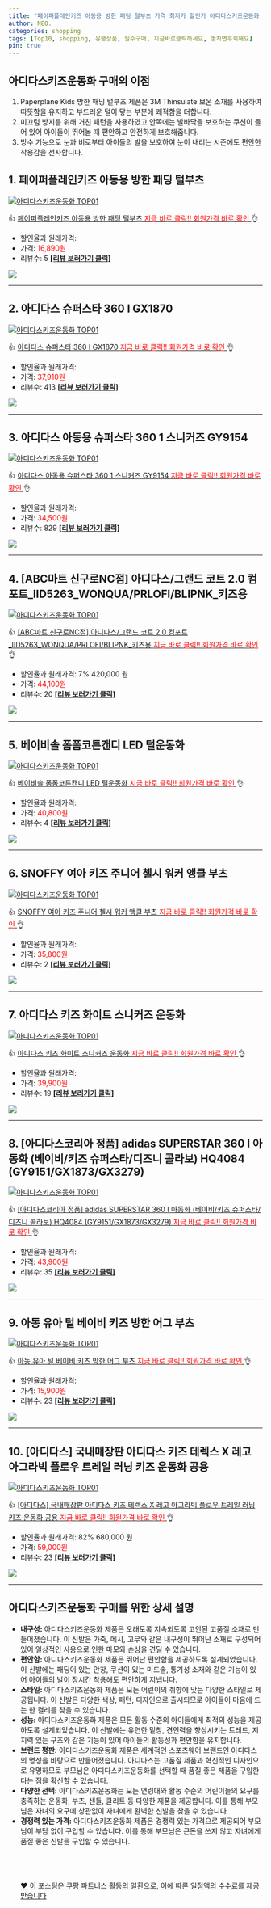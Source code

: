 ```yaml
---
title: "페이퍼플레인키즈 아동용 방한 패딩 털부츠 가격 최저가 할인가 아디다스키즈운동화 최저가 추천 제품 비교"
author: NEO.
categories: shopping
tags: [Top10, shopping, 유행상품, 필수구매, 지금바로클릭하세요, 놓치면후회해요]
pin: true
---
```

## 아디다스키즈운동화 구매의 이점
1. Paperplane Kids 방한 패딩 털부츠 제품은 3M Thinsulate 보온 소재를 사용하여 따뜻함을 유지하고 부드러운 털이 닿는 부분에 쾌적함을 더합니다.
2. 미끄럼 방지를 위해 거친 패턴을 사용하였고 안쪽에는 발바닥을 보호하는 쿠션이 들어 있어 아이들이 뛰어놀 때 편안하고 안전하게 보호해줍니다.
3. 방수 기능으로 눈과 비로부터 아이들의 발을 보호하여 눈이 내리는 시즌에도 편안한 착용감을 선사합니다.

   

## 1. 페이퍼플레인키즈 아동용 방한 패딩 털부츠

[![아디다스키즈운동화 TOP01](https://thumbnail8.coupangcdn.com/thumbnails/remote/490x490ex/image/vendor_inventory/cd04/b7c52e4314e9a1b3929cab7a4bbaa644dfcb207e53149ff32ac887029f61.jpg)](https://link.coupang.com/re/AFFSDP?lptag=AF3617701&subid=GithubCoopas&pageKey=6120687346&traceid=V0-153&itemId=11600027068&vendorItemId=78874792394)


👍 [페이퍼플레인키즈 아동용 방한 패딩 털부츠 <font color=red> 지금 바로 클릭!! 회원가격 바로 확인 </font> ](https://link.coupang.com/re/AFFSDP?lptag=AF3617701&subid=GithubCoopas&pageKey=6120687346&traceid=V0-153&itemId=11600027068&vendorItemId=78874792394) 👌 


- 할인율과 원래가격: 
- 가격: <span style='color:red'>16,890원</span>
- 리뷰수: 5  [**[리뷰 보러가기 클릭]**](https://link.coupang.com/re/AFFSDP?lptag=AF3617701&subid=GithubCoopas&pageKey=6120687346&traceid=V0-153&itemId=11600027068&vendorItemId=78874792394)

[![](/discount_price.png)](https://link.coupang.com/re/AFFSDP?lptag=AF3617701&subid=GithubCoopas&pageKey=6120687346&traceid=V0-153&itemId=11600027068&vendorItemId=78874792394)

---


   

## 2. 아디다스 슈퍼스타 360 I GX1870

[![아디다스키즈운동화 TOP01](https://thumbnail7.coupangcdn.com/thumbnails/remote/490x490ex/image/retail/images/2023/11/30/15/0/42e8445c-e4f2-47ea-9491-3211e8942895.jpg)](https://link.coupang.com/re/AFFSDP?lptag=AF3617701&subid=GithubCoopas&pageKey=7748920470&traceid=V0-153&itemId=20867192253&vendorItemId=87934532882)


👍 [아디다스 슈퍼스타 360 I GX1870 <font color=red> 지금 바로 클릭!! 회원가격 바로 확인 </font> ](https://link.coupang.com/re/AFFSDP?lptag=AF3617701&subid=GithubCoopas&pageKey=7748920470&traceid=V0-153&itemId=20867192253&vendorItemId=87934532882) 👌 


- 할인율과 원래가격: 
- 가격: <span style='color:red'>37,910원</span>
- 리뷰수: 413  [**[리뷰 보러가기 클릭]**](https://link.coupang.com/re/AFFSDP?lptag=AF3617701&subid=GithubCoopas&pageKey=7748920470&traceid=V0-153&itemId=20867192253&vendorItemId=87934532882)

[![](/discount_price.png)](https://link.coupang.com/re/AFFSDP?lptag=AF3617701&subid=GithubCoopas&pageKey=7748920470&traceid=V0-153&itemId=20867192253&vendorItemId=87934532882)

---


   

## 3. 아디다스 아동용 슈퍼스타 360 1 스니커즈 GY9154

[![아디다스키즈운동화 TOP01](https://thumbnail6.coupangcdn.com/thumbnails/remote/490x490ex/image/retail/images/2023/12/06/10/1/9f55d2fe-4258-46fd-b483-3e63789d8dc7.jpg)](https://link.coupang.com/re/AFFSDP?lptag=AF3617701&subid=GithubCoopas&pageKey=7653883009&traceid=V0-153&itemId=20920580220&vendorItemId=87987437796)


👍 [아디다스 아동용 슈퍼스타 360 1 스니커즈 GY9154 <font color=red> 지금 바로 클릭!! 회원가격 바로 확인 </font> ](https://link.coupang.com/re/AFFSDP?lptag=AF3617701&subid=GithubCoopas&pageKey=7653883009&traceid=V0-153&itemId=20920580220&vendorItemId=87987437796) 👌 


- 할인율과 원래가격: 
- 가격: <span style='color:red'>34,500원</span>
- 리뷰수: 829  [**[리뷰 보러가기 클릭]**](https://link.coupang.com/re/AFFSDP?lptag=AF3617701&subid=GithubCoopas&pageKey=7653883009&traceid=V0-153&itemId=20920580220&vendorItemId=87987437796)

[![](/discount_price.png)](https://link.coupang.com/re/AFFSDP?lptag=AF3617701&subid=GithubCoopas&pageKey=7653883009&traceid=V0-153&itemId=20920580220&vendorItemId=87987437796)

---


   

## 4. [ABC마트 신구로NC점] 아디다스/그랜드 코트 2.0 컴포트_IID5263_WONQUA/PRLOFI/BLIPNK_키즈용

[![아디다스키즈운동화 TOP01](https://thumbnail7.coupangcdn.com/thumbnails/remote/490x490ex/image/vendor_inventory/4451/355c29cbf5f0962308cdd95303f12b10c9b35e67bcd25adebda60928f820.jpg)](https://link.coupang.com/re/AFFSDP?lptag=AF3617701&subid=GithubCoopas&pageKey=7851661188&traceid=V0-153&itemId=21402691179&vendorItemId=88459295236)


👍 [[ABC마트 신구로NC점] 아디다스/그랜드 코트 2.0 컴포트_IID5263_WONQUA/PRLOFI/BLIPNK_키즈용 <font color=red> 지금 바로 클릭!! 회원가격 바로 확인 </font> ](https://link.coupang.com/re/AFFSDP?lptag=AF3617701&subid=GithubCoopas&pageKey=7851661188&traceid=V0-153&itemId=21402691179&vendorItemId=88459295236) 👌 


- 할인율과 원래가격: 7%  420,000   원
- 가격: <span style='color:red'>44,100원</span>
- 리뷰수: 20  [**[리뷰 보러가기 클릭]**](https://link.coupang.com/re/AFFSDP?lptag=AF3617701&subid=GithubCoopas&pageKey=7851661188&traceid=V0-153&itemId=21402691179&vendorItemId=88459295236)

[![](/discount_price.png)](https://link.coupang.com/re/AFFSDP?lptag=AF3617701&subid=GithubCoopas&pageKey=7851661188&traceid=V0-153&itemId=21402691179&vendorItemId=88459295236)

---


   

## 5. 베이비솔 폼폼코튼캔디 LED 털운동화

[![아디다스키즈운동화 TOP01](https://thumbnail10.coupangcdn.com/thumbnails/remote/490x490ex/image/vendor_inventory/93a7/e79580037b1d62943f714e8b9abc6bb4d7b06d02b0c39283399e43320e1a.jpg)](https://link.coupang.com/re/AFFSDP?lptag=AF3617701&subid=GithubCoopas&pageKey=7714402920&traceid=V0-153&itemId=20687161452&vendorItemId=87924391992)


👍 [베이비솔 폼폼코튼캔디 LED 털운동화 <font color=red> 지금 바로 클릭!! 회원가격 바로 확인 </font> ](https://link.coupang.com/re/AFFSDP?lptag=AF3617701&subid=GithubCoopas&pageKey=7714402920&traceid=V0-153&itemId=20687161452&vendorItemId=87924391992) 👌 


- 할인율과 원래가격: 
- 가격: <span style='color:red'>40,800원</span>
- 리뷰수: 4  [**[리뷰 보러가기 클릭]**](https://link.coupang.com/re/AFFSDP?lptag=AF3617701&subid=GithubCoopas&pageKey=7714402920&traceid=V0-153&itemId=20687161452&vendorItemId=87924391992)

[![](/discount_price.png)](https://link.coupang.com/re/AFFSDP?lptag=AF3617701&subid=GithubCoopas&pageKey=7714402920&traceid=V0-153&itemId=20687161452&vendorItemId=87924391992)

---


   

## 6. SNOFFY 여아 키즈 주니어 첼시 워커 앵클 부츠

[![아디다스키즈운동화 TOP01](https://thumbnail8.coupangcdn.com/thumbnails/remote/490x490ex/image/vendor_inventory/1017/93e62c4a24e6876bac1399cf1344a96bd355fe573ef44c962217fb378168.jpg)](https://link.coupang.com/re/AFFSDP?lptag=AF3617701&subid=GithubCoopas&pageKey=7612486399&traceid=V0-153&itemId=20164585761&vendorItemId=87256927340)


👍 [SNOFFY 여아 키즈 주니어 첼시 워커 앵클 부츠 <font color=red> 지금 바로 클릭!! 회원가격 바로 확인 </font> ](https://link.coupang.com/re/AFFSDP?lptag=AF3617701&subid=GithubCoopas&pageKey=7612486399&traceid=V0-153&itemId=20164585761&vendorItemId=87256927340) 👌 


- 할인율과 원래가격: 
- 가격: <span style='color:red'>35,800원</span>
- 리뷰수: 2  [**[리뷰 보러가기 클릭]**](https://link.coupang.com/re/AFFSDP?lptag=AF3617701&subid=GithubCoopas&pageKey=7612486399&traceid=V0-153&itemId=20164585761&vendorItemId=87256927340)

[![](/discount_price.png)](https://link.coupang.com/re/AFFSDP?lptag=AF3617701&subid=GithubCoopas&pageKey=7612486399&traceid=V0-153&itemId=20164585761&vendorItemId=87256927340)

---


   

## 7. 아디다스 키즈 화이트 스니커즈 운동화

[![아디다스키즈운동화 TOP01](https://thumbnail9.coupangcdn.com/thumbnails/remote/490x490ex/image/vendor_inventory/f632/c6788bb2f4be02cff5a7b6b6619a749d9f25ff31d802e3b6e0a364260334.jpg)](https://link.coupang.com/re/AFFSDP?lptag=AF3617701&subid=GithubCoopas&pageKey=7836364448&traceid=V0-153&itemId=21321889987&vendorItemId=88381216632)


👍 [아디다스 키즈 화이트 스니커즈 운동화 <font color=red> 지금 바로 클릭!! 회원가격 바로 확인 </font> ](https://link.coupang.com/re/AFFSDP?lptag=AF3617701&subid=GithubCoopas&pageKey=7836364448&traceid=V0-153&itemId=21321889987&vendorItemId=88381216632) 👌 


- 할인율과 원래가격: 
- 가격: <span style='color:red'>39,900원</span>
- 리뷰수: 19  [**[리뷰 보러가기 클릭]**](https://link.coupang.com/re/AFFSDP?lptag=AF3617701&subid=GithubCoopas&pageKey=7836364448&traceid=V0-153&itemId=21321889987&vendorItemId=88381216632)

[![](/discount_price.png)](https://link.coupang.com/re/AFFSDP?lptag=AF3617701&subid=GithubCoopas&pageKey=7836364448&traceid=V0-153&itemId=21321889987&vendorItemId=88381216632)

---


   

## 8. [아디다스코리아 정품] adidas SUPERSTAR 360 I 아동화 (베이비/키즈 슈퍼스타/디즈니 콜라보) HQ4084 (GY9151/GX1873/GX3279)

[![아디다스키즈운동화 TOP01](https://thumbnail8.coupangcdn.com/thumbnails/remote/490x490ex/image/vendor_inventory/3e49/a8e7b16a34a953d6246877057718a5450dda36178a27e4af883636529e1a.jpeg)](https://link.coupang.com/re/AFFSDP?lptag=AF3617701&subid=GithubCoopas&pageKey=7700831158&traceid=V0-153&itemId=20618104706&vendorItemId=87692388811)


👍 [[아디다스코리아 정품] adidas SUPERSTAR 360 I 아동화 (베이비/키즈 슈퍼스타/디즈니 콜라보) HQ4084 (GY9151/GX1873/GX3279) <font color=red> 지금 바로 클릭!! 회원가격 바로 확인 </font> ](https://link.coupang.com/re/AFFSDP?lptag=AF3617701&subid=GithubCoopas&pageKey=7700831158&traceid=V0-153&itemId=20618104706&vendorItemId=87692388811) 👌 


- 할인율과 원래가격: 
- 가격: <span style='color:red'>43,900원</span>
- 리뷰수: 35  [**[리뷰 보러가기 클릭]**](https://link.coupang.com/re/AFFSDP?lptag=AF3617701&subid=GithubCoopas&pageKey=7700831158&traceid=V0-153&itemId=20618104706&vendorItemId=87692388811)

[![](/discount_price.png)](https://link.coupang.com/re/AFFSDP?lptag=AF3617701&subid=GithubCoopas&pageKey=7700831158&traceid=V0-153&itemId=20618104706&vendorItemId=87692388811)

---


   

## 9. 아동 유아 털 베이비 키즈 방한 어그 부츠

[![아디다스키즈운동화 TOP01](https://thumbnail8.coupangcdn.com/thumbnails/remote/490x490ex/image/vendor_inventory/76e4/db4936618db27dc2ef34b98b0eaa61fc7bd77e74afd4c56c124c4886f0ce.jpg)](https://link.coupang.com/re/AFFSDP?lptag=AF3617701&subid=GithubCoopas&pageKey=7728373261&traceid=V0-153&itemId=20760359905&vendorItemId=87830516020)


👍 [아동 유아 털 베이비 키즈 방한 어그 부츠 <font color=red> 지금 바로 클릭!! 회원가격 바로 확인 </font> ](https://link.coupang.com/re/AFFSDP?lptag=AF3617701&subid=GithubCoopas&pageKey=7728373261&traceid=V0-153&itemId=20760359905&vendorItemId=87830516020) 👌 


- 할인율과 원래가격: 
- 가격: <span style='color:red'>15,900원</span>
- 리뷰수: 23  [**[리뷰 보러가기 클릭]**](https://link.coupang.com/re/AFFSDP?lptag=AF3617701&subid=GithubCoopas&pageKey=7728373261&traceid=V0-153&itemId=20760359905&vendorItemId=87830516020)

[![](/discount_price.png)](https://link.coupang.com/re/AFFSDP?lptag=AF3617701&subid=GithubCoopas&pageKey=7728373261&traceid=V0-153&itemId=20760359905&vendorItemId=87830516020)

---


   

## 10. [아디다스] 국내매장판 아디다스 키즈 테렉스 X 레고 아그라빅 플로우 트레일 러닝 키즈 운동화 공용

[![아디다스키즈운동화 TOP01](https://thumbnail9.coupangcdn.com/thumbnails/remote/490x490ex/image/vendor_inventory/ae95/48f28b024b72ab47c79bec25f9c188621c369d69cd54bd02a6cf69c3c060.jpg)](https://link.coupang.com/re/AFFSDP?lptag=AF3617701&subid=GithubCoopas&pageKey=7779634625&traceid=V0-153&itemId=21023343386&vendorItemId=88086356513)


👍 [[아디다스] 국내매장판 아디다스 키즈 테렉스 X 레고 아그라빅 플로우 트레일 러닝 키즈 운동화 공용 <font color=red> 지금 바로 클릭!! 회원가격 바로 확인 </font> ](https://link.coupang.com/re/AFFSDP?lptag=AF3617701&subid=GithubCoopas&pageKey=7779634625&traceid=V0-153&itemId=21023343386&vendorItemId=88086356513) 👌 


- 할인율과 원래가격: 82%  680,000   원
- 가격: <span style='color:red'>59,000원</span>
- 리뷰수: 23  [**[리뷰 보러가기 클릭]**](https://link.coupang.com/re/AFFSDP?lptag=AF3617701&subid=GithubCoopas&pageKey=7779634625&traceid=V0-153&itemId=21023343386&vendorItemId=88086356513)

[![](/discount_price.png)](https://link.coupang.com/re/AFFSDP?lptag=AF3617701&subid=GithubCoopas&pageKey=7779634625&traceid=V0-153&itemId=21023343386&vendorItemId=88086356513)

---
## 아디다스키즈운동화 구매를 위한 상세 설명
* **내구성:** 아디다스키즈운동화 제품은 오래도록 지속되도록 고안된 고품질 소재로 만들어졌습니다. 이 신발은 가죽, 메시, 고무와 같은 내구성이 뛰어난 소재로 구성되어 있어 일상적인 사용으로 인한 마모와 손상을 견딜 수 있습니다.
* **편안함:** 아디다스키즈운동화 제품은 뛰어난 편안함을 제공하도록 설계되었습니다. 이 신발에는 패딩이 있는 안창, 쿠션이 있는 미드솔, 통기성 소재와 같은 기능이 있어 아이들의 발이 장시간 착용해도 편안하게 지냅니다.
* **스타일:** 아디다스키즈운동화 제품은 모든 어린이의 취향에 맞는 다양한 스타일로 제공됩니다. 이 신발은 다양한 색상, 패턴, 디자인으로 출시되므로 아이들이 마음에 드는 한 켤레를 찾을 수 있습니다.
* **성능:** 아디다스키즈운동화 제품은 모든 활동 수준의 아이들에게 최적의 성능을 제공하도록 설계되었습니다. 이 신발에는 유연한 밑창, 견인력을 향상시키는 트레드, 지지력 있는 구조와 같은 기능이 있어 아이들의 활동성과 편안함을 유지합니다.
* **브랜드 평판:** 아디다스키즈운동화 제품은 세계적인 스포츠웨어 브랜드인 아디다스의 명성을 바탕으로 만들어졌습니다. 아디다스는 고품질 제품과 혁신적인 디자인으로 유명하므로 부모님은 아디다스키즈운동화를 선택할 때 품질 좋은 제품을 구입한다는 점을 확신할 수 있습니다.
* **다양한 선택:** 아디다스키즈운동화는 모든 연령대와 활동 수준의 어린이들의 요구를 충족하는 운동화, 부츠, 샌들, 클리트 등 다양한 제품을 제공합니다. 이를 통해 부모님은 자녀의 요구에 상관없이 자녀에게 완벽한 신발을 찾을 수 있습니다.
* **경쟁력 있는 가격:** 아디다스키즈운동화 제품은 경쟁력 있는 가격으로 제공되어 부모님이 부담 없이 구입할 수 있습니다. 이를 통해 부모님은 큰돈을 쓰지 않고 자녀에게 품질 좋은 신발을 구입할 수 있습니다.<br><br><br><br><br> [ ❤  이 포스팅은 쿠팡 파트너스 활동의 일환으로, 이에 따른 일정액의 수수료를 제공받습니다](https://link.coupang.com/a/bcEFyh)